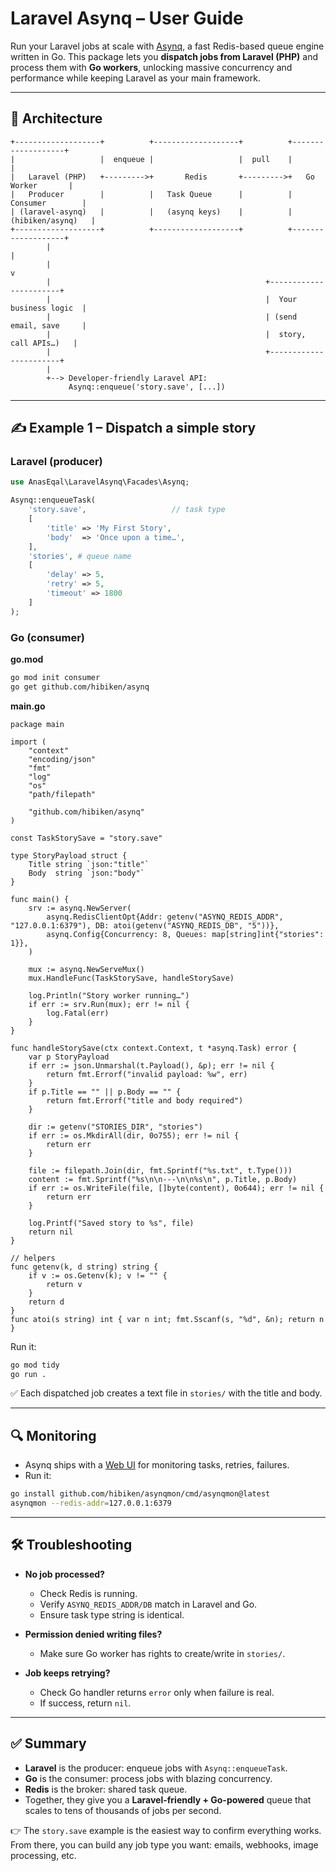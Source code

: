 # Laravel Asynq – User Guide

Run your Laravel jobs at scale with [Asynq](https://github.com/hibiken/asynq), a fast Redis-based queue engine written in Go.
This package lets you **dispatch jobs from Laravel (PHP)** and process them with **Go workers**, unlocking massive concurrency and performance while keeping Laravel as your main framework.

---

## 📐 Architecture

```text
+-------------------+          +-------------------+          +-------------------+
|                   |  enqueue |                   |  pull    |                   |
|   Laravel (PHP)   +--------->+       Redis       +--------->+   Go Worker       |
|   Producer        |          |   Task Queue      |          |   Consumer        |
| (laravel-asynq)   |          |   (asynq keys)    |          | (hibiken/asynq)   |
+-------------------+          +-------------------+          +-------------------+
        |                                                              |
        |                                                              v
        |                                                +-----------------------+
        |                                                |  Your business logic  |
        |                                                | (send email, save     |
        |                                                |  story, call APIs…)   |
        |                                                +-----------------------+
        |
        +--> Developer-friendly Laravel API:
             Asynq::enqueue('story.save', [...])
```

---

## ✍️ Example 1 – Dispatch a simple story

### Laravel (producer)

```php
use AnasEqal\LaravelAsynq\Facades\Asynq;

Asynq::enqueueTask(
    'story.save',                   // task type
    [
        'title' => 'My First Story',
        'body'  => 'Once upon a time…',
    ],
    'stories', # queue name
    [
        'delay' => 5,
        'retry' => 5,
        'timeout' => 1800
    ]
);
```

### Go (consumer)

**go.mod**

```bash
go mod init consumer
go get github.com/hibiken/asynq
```

**main.go**

```gopackage main
package main

import (
	"context"
	"encoding/json"
	"fmt"
	"log"
	"os"
	"path/filepath"

	"github.com/hibiken/asynq"
)

const TaskStorySave = "story.save"

type StoryPayload struct {
	Title string `json:"title"`
	Body  string `json:"body"`
}

func main() {
	srv := asynq.NewServer(
		asynq.RedisClientOpt{Addr: getenv("ASYNQ_REDIS_ADDR", "127.0.0.1:6379"), DB: atoi(getenv("ASYNQ_REDIS_DB", "5"))},
		asynq.Config{Concurrency: 8, Queues: map[string]int{"stories": 1}},
	)

	mux := asynq.NewServeMux()
	mux.HandleFunc(TaskStorySave, handleStorySave)

	log.Println("Story worker running…")
	if err := srv.Run(mux); err != nil {
		log.Fatal(err)
	}
}

func handleStorySave(ctx context.Context, t *asynq.Task) error {
	var p StoryPayload
	if err := json.Unmarshal(t.Payload(), &p); err != nil {
		return fmt.Errorf("invalid payload: %w", err)
	}
	if p.Title == "" || p.Body == "" {
		return fmt.Errorf("title and body required")
	}

	dir := getenv("STORIES_DIR", "stories")
	if err := os.MkdirAll(dir, 0o755); err != nil {
		return err
	}

	file := filepath.Join(dir, fmt.Sprintf("%s.txt", t.Type()))
	content := fmt.Sprintf("%s\n\n---\n\n%s\n", p.Title, p.Body)
	if err := os.WriteFile(file, []byte(content), 0o644); err != nil {
		return err
	}

	log.Printf("Saved story to %s", file)
	return nil
}

// helpers
func getenv(k, d string) string {
	if v := os.Getenv(k); v != "" {
		return v
	}
	return d
}
func atoi(s string) int { var n int; fmt.Sscanf(s, "%d", &n); return n }
```

Run it:

```bash
go mod tidy
go run .
```

✅ Each dispatched job creates a text file in `stories/` with the title and body.

---

## 🔍 Monitoring

* Asynq ships with a [Web UI](https://github.com/hibiken/asynqmon) for monitoring tasks, retries, failures.
* Run it:

```bash
go install github.com/hibiken/asynqmon/cmd/asynqmon@latest
asynqmon --redis-addr=127.0.0.1:6379
```

---

## 🛠 Troubleshooting

* **No job processed?**

  * Check Redis is running.
  * Verify `ASYNQ_REDIS_ADDR/DB` match in Laravel and Go.
  * Ensure task type string is identical.

* **Permission denied writing files?**

  * Make sure Go worker has rights to create/write in `stories/`.

* **Job keeps retrying?**

  * Check Go handler returns `error` only when failure is real.
  * If success, return `nil`.

---

## ✅ Summary

* **Laravel** is the producer: enqueue jobs with `Asynq::enqueueTask`.
* **Go** is the consumer: process jobs with blazing concurrency.
* **Redis** is the broker: shared task queue.
* Together, they give you a **Laravel-friendly + Go-powered** queue that scales to tens of thousands of jobs per second.

👉 The `story.save` example is the easiest way to confirm everything works.
From there, you can build any job type you want: emails, webhooks, image processing, etc.
